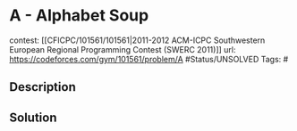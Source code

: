# A - Alphabet Soup

contest: [[CFICPC/101561/101561|2011-2012 ACM-ICPC Southwestern European Regional Programming Contest (SWERC 2011)]]
url: https://codeforces.com/gym/101561/problem/A
#Status/UNSOLVED
Tags: #

## Description

## Solution

